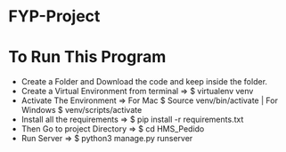 # FYP-Project

# To Run This Program
- Create a Folder and Download the code and keep inside the folder.
- Create a Virtual Environment from terminal => $ virtualenv venv
- Activate The Environment => For Mac $ Source venv/bin/activate | For Windows $ venv/scripts/activate
- Install all the requirements => $ pip install -r requirements.txt
- Then Go to project Directory => $ cd HMS_Pedido
- Run Server => $ python3 manage.py runserver
